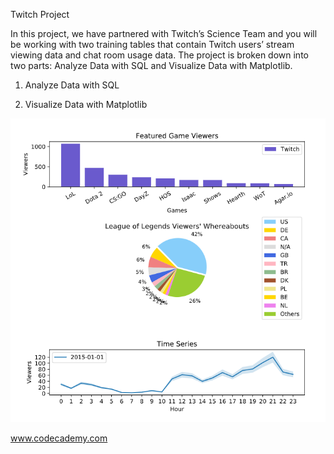 Twitch Project

In this project, we have partnered with Twitch’s Science Team and you will be working with two training tables that contain Twitch users’ stream viewing data and chat room usage data. The project is broken down into two parts: Analyze Data with SQL and Visualize Data with Matplotlib.

1. Analyze Data with SQL

2. Visualize Data with Matplotlib

![alt text](2_Visualize_Data_with_Matplotlib.png)

www.codecademy.com
